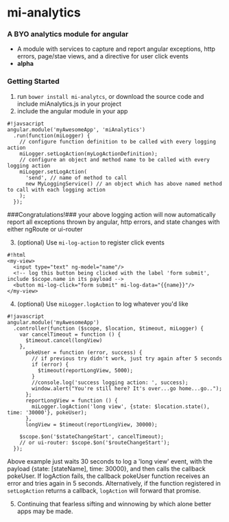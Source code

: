 # mi-analytics #
### A BYO analytics module for angular ###

* A module with services to capture and report angular exceptions, http errors, page/stae views, and a directive for user click events
* **alpha**

### Getting Started ###

1. run `bower install mi-analytcs`, or download the source code and include miAnalytics.js in your project
2. include the angular module in your app

  ```
  #!javsacript
  angular.module('myAwesomeApp', 'miAnalytics')
    .run(function(miLogger) {
      // configure function definition to be called with every logging action 
      miLogger.setLogAction(myLogActionDefinition);
      // configure an object and method name to be called with every logging action
      miLogger.setLogAction(
        'send', // name of method to call
        new MyLoggingService() // an object which has above named method to call with each logging action
      );
    });
  ```

###Congratulations!### your above logging action will now automatically report all exceptions thrown by angular, http errors, and state changes with either ngRoute or ui-router

3. (optional) Use `mi-log-action` to register click events

  ```
  #!html
  <my-view>
    <input type="text" ng-model="name"/>
    <!-- log this button being clicked with the label 'form submit', include $scope.name in its payload -->
    <button mi-log-click="form submit" mi-log-data="{{name}}"/>
  </my-view>
  ```

4. (optional) Use `miLogger.logAction` to log whatever you'd like

  ```
  #!javascript
  angular.module('myAwesomeApp')
    .controller(function ($scope, $location, $timeout, miLogger) {
      var cancelTimeout = function () {
        $timeout.cancel(longView)
      },
        pokeUser = function (error, success) {
          // if previous try didn't work, just try again after 5 seconds
          if (error) {
            $timeout(reportLongView, 5000);
          }
          //console.log('success logging action: ', success);
          window.alert("You're still here? It's over...go home...go..");
        };
        reportLongView = function () {
          miLogger.logAction('long view', {state: $location.state(), time: '30000'}, pokeUser);
        },
        longView = $timeout(reportLongView, 30000);

      $scope.$on('$stateChangeStart', cancelTimeout);
      // or ui-router: $scope.$on('$routeChangeStart');
    });

  ```

Above example just waits 30 seconds to log a 'long view' event, with the payload {state: [stateName], time: 30000}, and then calls the callback pokeUser. If logAction fails, the callback pokeUser function receives an error and tries again in 5 seconds. Alternatively, if the function registered in `setLogAction` returns a callback, `logAction` will forward that promise.

5. Continuing that fearless sifting and winnowing by which alone better apps may be made.